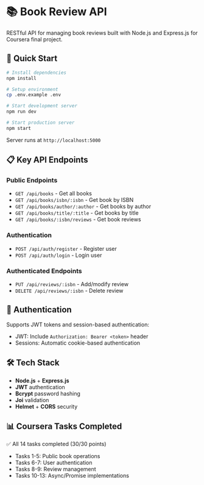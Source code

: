 # 📚 Book Review API

RESTful API for managing book reviews built with Node.js and Express.js for Coursera final project.

## 🚀 Quick Start

```bash
# Install dependencies
npm install

# Setup environment
cp .env.example .env

# Start development server
npm run dev

# Start production server
npm start
```

Server runs at `http://localhost:5000`

## 📋 Key API Endpoints

### Public Endpoints

- `GET /api/books` - Get all books
- `GET /api/books/isbn/:isbn` - Get book by ISBN
- `GET /api/books/author/:author` - Get books by author
- `GET /api/books/title/:title` - Get books by title
- `GET /api/books/:isbn/reviews` - Get book reviews

### Authentication

- `POST /api/auth/register` - Register user
- `POST /api/auth/login` - Login user

### Authenticated Endpoints

- `PUT /api/reviews/:isbn` - Add/modify review
- `DELETE /api/reviews/:isbn` - Delete review

## 🔐 Authentication

Supports JWT tokens and session-based authentication:

- JWT: Include `Authorization: Bearer <token>` header
- Sessions: Automatic cookie-based authentication

## 🛠️ Tech Stack

- **Node.js** + **Express.js**
- **JWT** authentication
- **Bcrypt** password hashing
- **Joi** validation
- **Helmet** + **CORS** security

## 📊 Coursera Tasks Completed

✅ All 14 tasks completed (30/30 points)

- Tasks 1-5: Public book operations
- Tasks 6-7: User authentication
- Tasks 8-9: Review management
- Tasks 10-13: Async/Promise implementations
